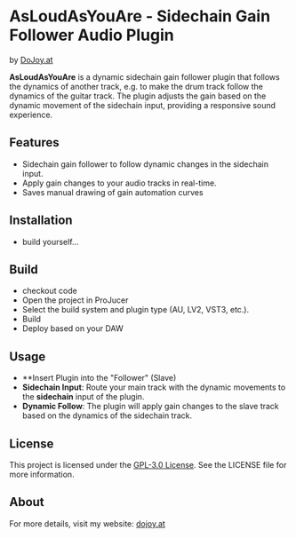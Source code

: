 # AsLoudAsYouAre - Sidechain Gain Follower Audio Plugin

by [DoJoy.at](https://dojoy.at)

**AsLoudAsYouAre** is a dynamic sidechain gain follower plugin that follows the dynamics of another track, e.g. to make the drum track follow the dynamics of the guitar track. The plugin adjusts the gain based on the dynamic movement of the sidechain input, providing a responsive sound experience.

## Features
- Sidechain gain follower to follow dynamic changes in the sidechain input.
- Apply gain changes to your audio tracks in real-time.
- Saves manual drawing of gain automation curves


## Installation

- build yourself...


## Build 

- checkout code
- Open the project in ProJucer
- Select the build system and plugin type (AU, LV2, VST3, etc.).
- Build
- Deploy based on your DAW

## Usage
- **Insert Plugin into the "Follower" (Slave)
- **Sidechain Input**: Route your main track with the dynamic movements to the **sidechain** input of the plugin.
- **Dynamic Follow**: The plugin will apply gain changes to the slave track based on the dynamics of the sidechain track.

## License
This project is licensed under the [GPL-3.0 License](https://www.gnu.org/licenses/gpl-3.0.html). See the LICENSE file for more information.

## About
For more details, visit my website: [dojoy.at](https://dojoy.at)


